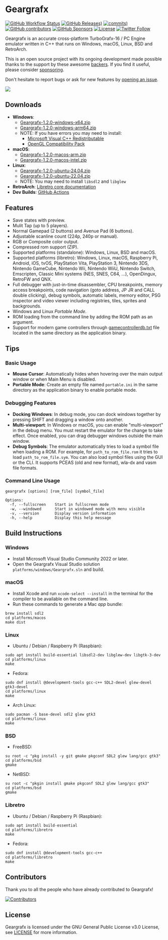 # Geargrafx

[![GitHub Workflow Status](https://img.shields.io/github/actions/workflow/status/drhelius/Geargrafx/geargrafx.yml)](https://github.com/drhelius/Geargrafx/actions/workflows/geargrafx.yml)
[![GitHub Releases)](https://img.shields.io/github/v/tag/drhelius/Geargrafx?label=version)](https://github.com/drhelius/Geargrafx/releases)
[![commits)](https://img.shields.io/github/commit-activity/t/drhelius/Geargrafx)](https://github.com/drhelius/Geargrafx/commits/main)
[![GitHub contributors](https://img.shields.io/github/contributors/drhelius/Geargrafx)](https://github.com/drhelius/Geargrafx/graphs/contributors)
[![GitHub Sponsors](https://img.shields.io/github/sponsors/drhelius)](https://github.com/sponsors/drhelius)
[![License](https://img.shields.io/github/license/drhelius/Geargrafx)](https://github.com/drhelius/Geargrafx/blob/main/LICENSE)
[![Twitter Follow](https://img.shields.io/twitter/follow/drhelius)](https://x.com/drhelius)

Geargrafx is an accurate cross-platform TurboGrafx-16 / PC Engine emulator written in C++ that runs on Windows, macOS, Linux, BSD and RetroArch.

This is an open source project with its ongoing development made possible thanks to the support by these awesome [backers](backers.md). If you find it useful, please consider [sponsoring](https://github.com/sponsors/drhelius).

Don't hesitate to report bugs or ask for new features by [opening an issue](https://github.com/drhelius/Geargrafx/issues).

<img src="http://www.geardome.com/files/geargrafx/geargrafx_debug_02.png">

## Downloads

- **Windows**:
  - [Geargrafx-1.2.0-windows-x64.zip](https://github.com/drhelius/Geargrafx/releases/download/1.2.0/Geargrafx-1.2.0-windows-x64.zip)
  - [Geargrafx-1.2.0-windows-arm64.zip](https://github.com/drhelius/Geargrafx/releases/download/1.2.0/Geargrafx-1.2.0-windows-arm64.zip)
  - NOTE: If you have errors you may need to install:
    - [Microsoft Visual C++ Redistributable](https://go.microsoft.com/fwlink/?LinkId=746572)
    - [OpenGL Compatibility Pack](https://apps.microsoft.com/detail/9nqpsl29bfff)
- **macOS**:
  - [Geargrafx-1.2.0-macos-arm.zip](https://github.com/drhelius/Geargrafx/releases/download/1.2.0/Geargrafx-1.2.0-macos-arm.zip)
  - [Geargrafx-1.2.0-macos-intel.zip](https://github.com/drhelius/Geargrafx/releases/download/1.2.0/Geargrafx-1.2.0-macos-intel.zip)
- **Linux**:
  - [Geargrafx-1.2.0-ubuntu-24.04.zip](https://github.com/drhelius/Geargrafx/releases/download/1.2.0/Geargrafx-1.2.0-ubuntu-24.04.zip)
  - [Geargrafx-1.2.0-ubuntu-22.04.zip](https://github.com/drhelius/Geargrafx/releases/download/1.2.0/Geargrafx-1.2.0-ubuntu-22.04.zip)
  - NOTE: You may need to install `libsdl2` and `libglew`
- **RetroArch**: [Libretro core documentation](https://docs.libretro.com/library/geargrafx/)
- **Dev Builds**: [GitHub Actions](https://github.com/drhelius/Geargrafx/actions/workflows/geargrafx.yml)

## Features

- Save states with preview.
- Mulit Tap (up to 5 players).
- Normal Gamepad (2 buttons) and Avenue Pad (6 buttons).
- Adjustable scanline count (224p, 240p or manual).
- RGB or Composite color output.
- Compressed rom support (ZIP).
- Supported platforms (standalone): Windows, Linux, BSD and macOS.
- Supported platforms (libretro): Windows, Linux, macOS, Raspberry Pi, Android, iOS, tvOS, PlayStation Vita, PlayStation 3, Nintendo 3DS, Nintendo GameCube, Nintendo Wii, Nintendo WiiU, Nintendo Switch, Emscripten, Classic Mini systems (NES, SNES, C64, ...), OpenDingux, RetroFW and QNX.
- Full debugger with just-in-time disassembler, CPU breakpoints, memory access breakpoints, code navigation (goto address, JP JR and CALL double clicking), debug symbols, automatic labels, memory editor, PSG inspector and video viewer including registries, tiles, sprites and backgrounds.
- Windows and Linux *Portable Mode*.
- ROM loading from the command line by adding the ROM path as an argument.
- Support for modern game controllers through [gamecontrollerdb.txt](https://github.com/mdqinc/SDL_GameControllerDB) file located in the same directory as the application binary.

## Tips

### Basic Usage
- **Mouse Cursor**: Automatically hides when hovering over the main output window or when Main Menu is disabled.
- **Portable Mode**: Create an empty file named `portable.ini` in the same directory as the application binary to enable portable mode.

### Debugging Features
- **Docking Windows**: In debug mode, you can dock windows together by pressing SHIFT and dragging a window onto another.
- **Multi-viewport**: In Windows or macOS, you can enable "multi-viewport" in the debug menu. You must restart the emulator for the change to take effect. Once enabled, you can drag debugger windows outside the main window.
- **Debug Symbols**: The emulator automatically tries to load a symbol file when loading a ROM. For example, for ```path_to_rom_file.rom``` it tries to load ```path_to_rom_file.sym```. You can also load symbol files using the GUI or the CLI. It supports PCEAS (old and new format), wla-dx and vasm file formats.

### Command Line Usage
```
geargrafx [options] [rom_file] [symbol_file]

Options:
  -f, --fullscreen    Start in fullscreen mode
  -w, --windowed      Start in windowed mode with menu visible
  -v, --version       Display version information
  -h, --help          Display this help message
```

## Build Instructions

### Windows

- Install Microsoft Visual Studio Community 2022 or later.
- Open the Geargrafx Visual Studio solution `platforms/windows/Geargrafx.sln` and build.

### macOS

- Install Xcode and run `xcode-select --install` in the terminal for the compiler to be available on the command line.
- Run these commands to generate a Mac *app* bundle:

``` shell
brew install sdl2
cd platforms/macos
make dist
```

### Linux

- Ubuntu / Debian / Raspberry Pi (Raspbian):

``` shell
sudo apt install build-essential libsdl2-dev libglew-dev libgtk-3-dev
cd platforms/linux
make
```

- Fedora:

``` shell
sudo dnf install @development-tools gcc-c++ SDL2-devel glew-devel gtk3-devel
cd platforms/linux
make
```

- Arch Linux:

``` shell
sudo pacman -S base-devel sdl2 glew gtk3
cd platforms/linux
make
```

### BSD

- FreeBSD:

``` shell
su root -c "pkg install -y git gmake pkgconf SDL2 glew lang/gcc gtk3"
cd platforms/bsd
gmake
```

- NetBSD:

``` shell
su root -c "pkgin install gmake pkgconf SDL2 glew lang/gcc gtk3"
cd platforms/bsd
gmake
```

### Libretro

- Ubuntu / Debian / Raspberry Pi (Raspbian):

``` shell
sudo apt install build-essential
cd platforms/libretro
make
```

- Fedora:

``` shell
sudo dnf install @development-tools gcc-c++
cd platforms/libretro
make
```

## Contributors

Thank you to all the people who have already contributed to Geargrafx!

[![Contributors](https://contrib.rocks/image?repo=drhelius/geargrafx)](https://github.com/drhelius/geargrafx/graphs/contributors)

## License

Geargrafx is licensed under the GNU General Public License v3.0 License, see [LICENSE](LICENSE) for more information.

